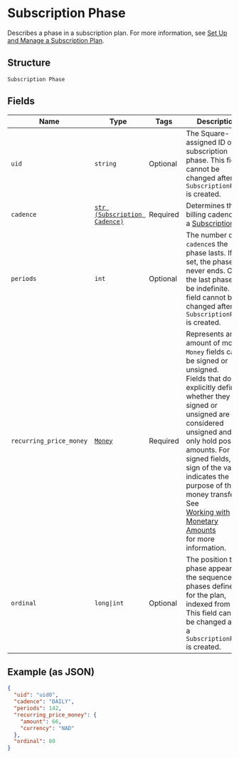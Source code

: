 
# Subscription Phase

Describes a phase in a subscription plan. For more information, see
[Set Up and Manage a Subscription Plan](../../https://developer.squareup.com/docs/subscriptions-api/setup-plan).

## Structure

`Subscription Phase`

## Fields

| Name | Type | Tags | Description |
|  --- | --- | --- | --- |
| `uid` | `string` | Optional | The Square-assigned ID of the subscription phase. This field cannot be changed after a `SubscriptionPhase` is created. |
| `cadence` | [`str (Subscription Cadence)`](../../doc/models/subscription-cadence.md) | Required | Determines the billing cadence of a [Subscription](../../doc/models/subscription.md) |
| `periods` | `int` | Optional | The number of `cadence`s the phase lasts. If not set, the phase never ends. Only the last phase can be indefinite. This field cannot be changed after a `SubscriptionPhase` is created. |
| `recurring_price_money` | [`Money`](../../doc/models/money.md) | Required | Represents an amount of money. `Money` fields can be signed or unsigned.<br>Fields that do not explicitly define whether they are signed or unsigned are<br>considered unsigned and can only hold positive amounts. For signed fields, the<br>sign of the value indicates the purpose of the money transfer. See<br>[Working with Monetary Amounts](../../https://developer.squareup.com/docs/build-basics/working-with-monetary-amounts)<br>for more information. |
| `ordinal` | `long\|int` | Optional | The position this phase appears in the sequence of phases defined for the plan, indexed from 0. This field cannot be changed after a `SubscriptionPhase` is created. |

## Example (as JSON)

```json
{
  "uid": "uid0",
  "cadence": "DAILY",
  "periods": 142,
  "recurring_price_money": {
    "amount": 66,
    "currency": "NAD"
  },
  "ordinal": 80
}
```

